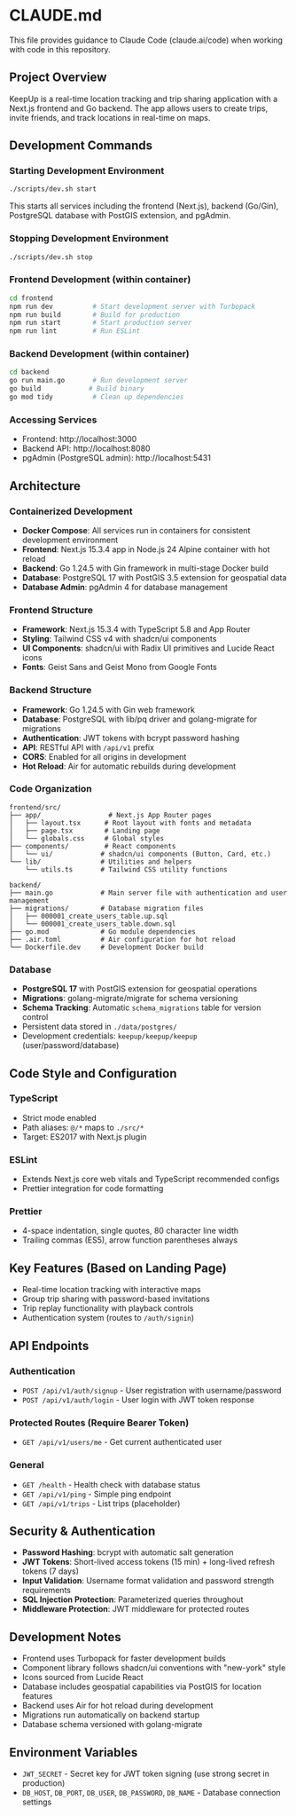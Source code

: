 # CLAUDE.md

This file provides guidance to Claude Code (claude.ai/code) when working with code in this repository.

## Project Overview

KeepUp is a real-time location tracking and trip sharing application with a Next.js frontend and Go backend. The app allows users to create trips, invite friends, and track locations in real-time on maps.

## Development Commands

### Starting Development Environment
```bash
./scripts/dev.sh start
```
This starts all services including the frontend (Next.js), backend (Go/Gin), PostgreSQL database with PostGIS extension, and pgAdmin.

### Stopping Development Environment
```bash
./scripts/dev.sh stop
```

### Frontend Development (within container)
```bash
cd frontend
npm run dev          # Start development server with Turbopack
npm run build        # Build for production
npm run start        # Start production server
npm run lint         # Run ESLint
```

### Backend Development (within container)
```bash
cd backend
go run main.go       # Run development server
go build            # Build binary
go mod tidy          # Clean up dependencies
```

### Accessing Services
- Frontend: http://localhost:3000
- Backend API: http://localhost:8080
- pgAdmin (PostgreSQL admin): http://localhost:5431

## Architecture

### Containerized Development
- **Docker Compose**: All services run in containers for consistent development environment
- **Frontend**: Next.js 15.3.4 app in Node.js 24 Alpine container with hot reload
- **Backend**: Go 1.24.5 with Gin framework in multi-stage Docker build
- **Database**: PostgreSQL 17 with PostGIS 3.5 extension for geospatial data
- **Database Admin**: pgAdmin 4 for database management

### Frontend Structure
- **Framework**: Next.js 15.3.4 with TypeScript 5.8 and App Router
- **Styling**: Tailwind CSS v4 with shadcn/ui components
- **UI Components**: shadcn/ui with Radix UI primitives and Lucide React icons
- **Fonts**: Geist Sans and Geist Mono from Google Fonts

### Backend Structure
- **Framework**: Go 1.24.5 with Gin web framework
- **Database**: PostgreSQL with lib/pq driver and golang-migrate for migrations
- **Authentication**: JWT tokens with bcrypt password hashing
- **API**: RESTful API with `/api/v1` prefix
- **CORS**: Enabled for all origins in development
- **Hot Reload**: Air for automatic rebuilds during development

### Code Organization
```
frontend/src/
├── app/                 # Next.js App Router pages
│   ├── layout.tsx      # Root layout with fonts and metadata
│   ├── page.tsx        # Landing page
│   └── globals.css     # Global styles
├── components/         # React components
│   └── ui/            # shadcn/ui components (Button, Card, etc.)
└── lib/               # Utilities and helpers
    └── utils.ts       # Tailwind CSS utility functions

backend/
├── main.go            # Main server file with authentication and user management
├── migrations/        # Database migration files
│   ├── 000001_create_users_table.up.sql
│   └── 000001_create_users_table.down.sql
├── go.mod             # Go module dependencies
├── .air.toml          # Air configuration for hot reload
└── Dockerfile.dev     # Development Docker build
```

### Database
- **PostgreSQL 17** with PostGIS extension for geospatial operations
- **Migrations**: golang-migrate/migrate for schema versioning
- **Schema Tracking**: Automatic `schema_migrations` table for version control
- Persistent data stored in `./data/postgres/`
- Development credentials: `keepup/keepup/keepup` (user/password/database)

## Code Style and Configuration

### TypeScript
- Strict mode enabled
- Path aliases: `@/*` maps to `./src/*`
- Target: ES2017 with Next.js plugin

### ESLint
- Extends Next.js core web vitals and TypeScript recommended configs
- Prettier integration for code formatting

### Prettier
- 4-space indentation, single quotes, 80 character line width
- Trailing commas (ES5), arrow function parentheses always

## Key Features (Based on Landing Page)
- Real-time location tracking with interactive maps
- Group trip sharing with password-based invitations
- Trip replay functionality with playback controls
- Authentication system (routes to `/auth/signin`)

## API Endpoints

### Authentication
- `POST /api/v1/auth/signup` - User registration with username/password
- `POST /api/v1/auth/login` - User login with JWT token response

### Protected Routes (Require Bearer Token)
- `GET /api/v1/users/me` - Get current authenticated user

### General
- `GET /health` - Health check with database status
- `GET /api/v1/ping` - Simple ping endpoint
- `GET /api/v1/trips` - List trips (placeholder)

## Security & Authentication
- **Password Hashing**: bcrypt with automatic salt generation
- **JWT Tokens**: Short-lived access tokens (15 min) + long-lived refresh tokens (7 days)
- **Input Validation**: Username format validation and password strength requirements
- **SQL Injection Protection**: Parameterized queries throughout
- **Middleware Protection**: JWT middleware for protected routes

## Development Notes
- Frontend uses Turbopack for faster development builds
- Component library follows shadcn/ui conventions with "new-york" style
- Icons sourced from Lucide React
- Database includes geospatial capabilities via PostGIS for location features
- Backend uses Air for hot reload during development
- Migrations run automatically on backend startup
- Database schema versioned with golang-migrate

## Environment Variables
- `JWT_SECRET` - Secret key for JWT token signing (use strong secret in production)
- `DB_HOST`, `DB_PORT`, `DB_USER`, `DB_PASSWORD`, `DB_NAME` - Database connection settings